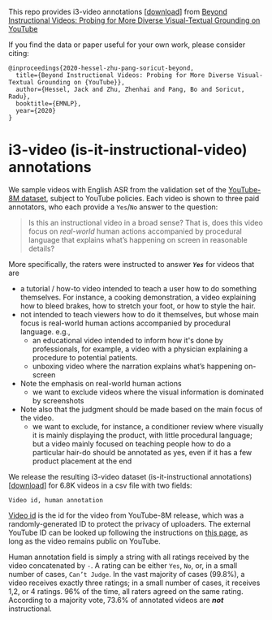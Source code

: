 This repo provides i3-video annotations [[download](https://storage.googleapis.com/i3-video/i3-video-annotations.csv)] from [Beyond Instructional Videos: Probing for More Diverse Visual-Textual Grounding on YouTube](https://arxiv.org/abs/2004.14338)

If you find the data or paper useful for your own work, please consider citing:

```
@inproceedings{2020-hessel-zhu-pang-soricut-beyond,
  title={Beyond Instructional Videos: Probing for More Diverse Visual-Textual Grounding on {YouTube}},
  author={Hessel, Jack and Zhu, Zhenhai and Pang, Bo and Soricut, Radu},
  booktitle={EMNLP},
  year={2020}
}
```


# i3-video (is-it-instructional-video) annotations

We sample videos with English ASR from the validation set of the [YouTube-8M dataset](http://research.google.com/youtube8m/download.html), subject to YouTube policies.  Each video is shown to three paid annotators, who each provide a `Yes`/`No` answer to the question: 

> Is this an instructional video in a broad sense?  That is, does this video focus on *real-world* human actions accompanied by procedural language that explains what’s happening on screen in reasonable details?  

More specifically, the raters were instructed to answer ***`Yes`*** for videos that are
- a tutorial / how-to video intended to teach a user how to do something themselves.  For instance, a cooking demonstration, a video explaining how to bleed brakes, how to stretch your foot, or how to style the hair.   
- not intended to teach viewers how to do it themselves, but whose main focus is real-world human actions accompanied by procedural language.  e.g.,
  - an educational video intended to inform how it's done by professionals, for example, a video with a physician explaining a procedure to potential patients.
  - unboxing video where the narration explains what’s happening on-screen
- Note the emphasis on real-world human actions
  - we want to exclude videos where the visual information is dominated by screenshots
- Note also that the judgment should be made based on the main focus of the video.
  - we want to exclude, for instance, a conditioner review where visually it is mainly displaying the product, with little procedural language; but a video mainly focused on teaching people how to do a particular hair-do should be annotated as yes, even if it has a few product placement at the end

We release the resulting i3-video dataset (is-it-instructional annotations) [[download](https://storage.googleapis.com/i3-video/i3-video-annotations.csv)] for 6.8K videos in a csv file with two fields:
```
Video id, human annotation
```

[Video id](http://research.google.com/youtube8m/video_id_conversion.html) is the id for the video from YouTube-8M release, which was a randomly-generated ID to protect the privacy of uploaders.  The external YouTube ID can be looked up following the instructions on [this page](http://research.google.com/youtube8m/video_id_conversion.html), as long as the video remains public on YouTube. 

Human annotation field is simply a string with all ratings received by the video concatenated by `-`.  A rating can be either `Yes`, `No`, or, in a small number of cases, `Can’t Judge`.  In the vast majority of cases (99.8%), a video receives exactly three ratings; in a small number of cases, it receives 1,2, or 4 ratings. 96% of the time, all raters agreed on the same rating.  According to a majority vote, 73.6% of annotated videos are ***not*** instructional. 
